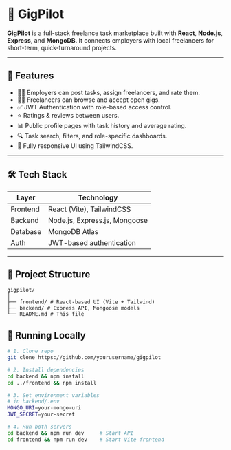 # 🚀 GigPilot

**GigPilot** is a full-stack freelance task marketplace built with **React**, **Node.js**, **Express**, and **MongoDB**. It connects employers with local freelancers for short-term, quick-turnaround projects.

---

## 📌 Features

- 🧑‍💼 Employers can post tasks, assign freelancers, and rate them.
- 🧑‍💻 Freelancers can browse and accept open gigs.
- ✅ JWT Authentication with role-based access control.
- ⭐ Ratings & reviews between users.
- 📊 Public profile pages with task history and average rating.
- 🔍 Task search, filters, and role-specific dashboards.
- 📱 Fully responsive UI using TailwindCSS.

---

## 🛠 Tech Stack

| Layer    | Technology                    |
| -------- | ----------------------------- |
| Frontend | React (Vite), TailwindCSS     |
| Backend  | Node.js, Express.js, Mongoose |
| Database | MongoDB Atlas                 |
| Auth     | JWT-based authentication      |

---

## 🔧 Project Structure

```
gigpilot/
│
├── frontend/ # React-based UI (Vite + Tailwind)
├── backend/ # Express API, Mongoose models
└── README.md # This file
```

## 🧪 Running Locally

```bash
# 1. Clone repo
git clone https://github.com/yourusername/gigpilot

# 2. Install dependencies
cd backend && npm install
cd ../frontend && npm install

# 3. Set environment variables
# in backend/.env
MONGO_URI=your-mongo-uri
JWT_SECRET=your-secret

# 4. Run both servers
cd backend && npm run dev     # Start API
cd frontend && npm run dev    # Start Vite frontend
```
